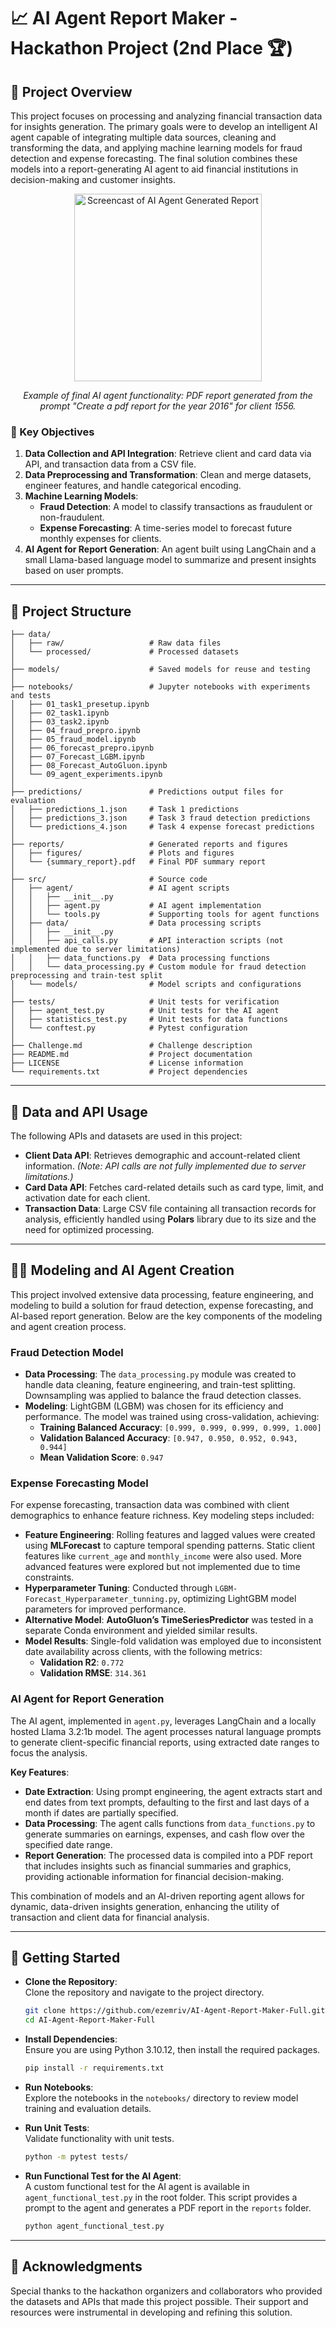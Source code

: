 # 📈 AI Agent Report Maker - Hackathon Project (2nd Place 🏆)

## 📜 Project Overview

This project focuses on processing and analyzing financial transaction data for insights generation. The primary goals were to develop an intelligent AI agent capable of integrating multiple data sources, cleaning and transforming the data, and applying machine learning models for fraud detection and expense forecasting. The final solution combines these models into a report-generating AI agent to aid financial institutions in decision-making and customer insights.

<div align="center">
  <img src="readme_img/output.gif" width="300" alt="Screencast of AI Agent Generated Report" />
  <p><em>Example of final AI agent functionality: PDF report generated from the prompt "Create a pdf report for the year 2016" for client 1556.</em></p>
</div>

### 🔑 Key Objectives

1. **Data Collection and API Integration**: Retrieve client and card data via API, and transaction data from a CSV file.
2. **Data Preprocessing and Transformation**: Clean and merge datasets, engineer features, and handle categorical encoding.
3. **Machine Learning Models**:
   - **Fraud Detection**: A model to classify transactions as fraudulent or non-fraudulent.
   - **Expense Forecasting**: A time-series model to forecast future monthly expenses for clients.
4. **AI Agent for Report Generation**: An agent built using LangChain and a small Llama-based language model to summarize and present insights based on user prompts.

---

## 📂 Project Structure

```text
├── data/                      
│   ├── raw/                   # Raw data files
│   └── processed/             # Processed datasets              
│
├── models/                    # Saved models for reuse and testing
│
├── notebooks/                 # Jupyter notebooks with experiments and tests
│   ├── 01_task1_presetup.ipynb
│   ├── 02_task1.ipynb
│   ├── 03_task2.ipynb
│   ├── 04_fraud_prepro.ipynb
│   ├── 05_fraud_model.ipynb
│   ├── 06_forecast_prepro.ipynb
│   ├── 07_Forecast_LGBM.ipynb
│   ├── 08_Forecast_AutoGluon.ipynb
│   └── 09_agent_experiments.ipynb
│
├── predictions/               # Predictions output files for evaluation
│   ├── predictions_1.json     # Task 1 predictions
│   ├── predictions_3.json     # Task 3 fraud detection predictions
│   └── predictions_4.json     # Task 4 expense forecast predictions
│
├── reports/                   # Generated reports and figures
│   ├── figures/               # Plots and figures
│   └── {summary_report}.pdf   # Final PDF summary report      
│
├── src/                       # Source code
│   ├── agent/                 # AI agent scripts
│   │   ├── __init__.py
│   │   ├── agent.py           # AI agent implementation
│   │   └── tools.py           # Supporting tools for agent functions
│   ├── data/                  # Data processing scripts
│   │   ├── __init__.py
│   │   ├── api_calls.py       # API interaction scripts (not implemented due to server limitations)
│   │   ├── data_functions.py  # Data processing functions
│   │   └── data_processing.py # Custom module for fraud detection preprocessing and train-test split
│   └── models/                # Model scripts and configurations
│
├── tests/                     # Unit tests for verification
│   ├── agent_test.py          # Unit tests for the AI agent
│   ├── statistics_test.py     # Unit tests for data functions
│   └── conftest.py            # Pytest configuration                    
│
├── Challenge.md               # Challenge description
├── README.md                  # Project documentation
├── LICENSE                    # License information
└── requirements.txt           # Project dependencies
```

---

## 📝 Data and API Usage

The following APIs and datasets are used in this project:

- **Client Data API**: Retrieves demographic and account-related client information. *(Note: API calls are not fully implemented due to server limitations.)*
- **Card Data API**: Fetches card-related details such as card type, limit, and activation date for each client.
- **Transaction Data**: Large CSV file containing all transaction records for analysis, efficiently handled using **Polars** library due to its size and the need for optimized processing.

---

## 🧑‍💻 Modeling and AI Agent Creation

This project involved extensive data processing, feature engineering, and modeling to build a solution for fraud detection, expense forecasting, and AI-based report generation. Below are the key components of the modeling and agent creation process.

### Fraud Detection Model

- **Data Processing**: The `data_processing.py` module was created to handle data cleaning, feature engineering, and train-test splitting. Downsampling was applied to balance the fraud detection classes.
- **Modeling**: LightGBM (LGBM) was chosen for its efficiency and performance. The model was trained using cross-validation, achieving:
  - **Training Balanced Accuracy**: `[0.999, 0.999, 0.999, 0.999, 1.000]`
  - **Validation Balanced Accuracy**: `[0.947, 0.950, 0.952, 0.943, 0.944]`
  - **Mean Validation Score**: `0.947`

### Expense Forecasting Model

For expense forecasting, transaction data was combined with client demographics to enhance feature richness. Key modeling steps included:

- **Feature Engineering**: Rolling features and lagged values were created using **MLForecast** to capture temporal spending patterns. Static client features like `current_age` and `monthly_income` were also used. More advanced features were explored but not implemented due to time constraints.
- **Hyperparameter Tuning**: Conducted through `LGBM-Forecast_Hyperparameter_tunning.py`, optimizing LightGBM model parameters for improved performance.
- **Alternative Model**: **AutoGluon’s TimeSeriesPredictor** was tested in a separate Conda environment and yielded similar results.
- **Model Results**: Single-fold validation was employed due to inconsistent date availability across clients, with the following metrics:
  - **Validation R2**: `0.772`
  - **Validation RMSE**: `314.361`

### AI Agent for Report Generation

The AI agent, implemented in `agent.py`, leverages LangChain and a locally hosted Llama 3.2:1b model. The agent processes natural language prompts to generate client-specific financial reports, using extracted date ranges to focus the analysis.

**Key Features**:
- **Date Extraction**: Using prompt engineering, the agent extracts start and end dates from text prompts, defaulting to the first and last days of a month if dates are partially specified.
- **Data Processing**: The agent calls functions from `data_functions.py` to generate summaries on earnings, expenses, and cash flow over the specified date range.
- **Report Generation**: The processed data is compiled into a PDF report that includes insights such as financial summaries and graphics, providing actionable information for financial decision-making.

This combination of models and an AI-driven reporting agent allows for dynamic, data-driven insights generation, enhancing the utility of transaction and client data for financial analysis.

---

## 🚀 Getting Started

- **Clone the Repository**:  
  Clone the repository and navigate to the project directory.
    ```bash
    git clone https://github.com/ezemriv/AI-Agent-Report-Maker-Full.git
    cd AI-Agent-Report-Maker-Full
    ```
- **Install Dependencies**:  
  Ensure you are using Python 3.10.12, then install the required packages.
    ```bash
    pip install -r requirements.txt
    ```
- **Run Notebooks**:  
  Explore the notebooks in the `notebooks/` directory to review model training and evaluation details.

- **Run Unit Tests**:  
  Validate functionality with unit tests.
    ```bash
    python -m pytest tests/
    ```

- **Run Functional Test for the AI Agent**:  
  A custom functional test for the AI agent is available in `agent_functional_test.py` in the root folder. This script provides a prompt to the agent and generates a PDF report in the `reports` folder.
    ```bash
    python agent_functional_test.py
    ```

---

## 🙌 Acknowledgments

Special thanks to the hackathon organizers and collaborators who provided the datasets and APIs that made this project possible. Their support and resources were instrumental in developing and refining this solution.
